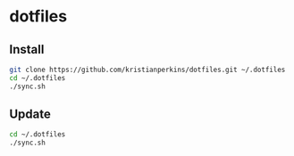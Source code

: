 dotfiles
========

Install
-------

```sh
git clone https://github.com/kristianperkins/dotfiles.git ~/.dotfiles
cd ~/.dotfiles
./sync.sh
```

Update
------
```sh
cd ~/.dotfiles
./sync.sh
```

